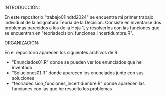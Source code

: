 INTRODUCCIÓN:

En este repositorio "trabajo01indtd2024" se encuentra mi primer trabajo individual de la asignatura Teoría de la Decisión.
Consiste en inventarse dos problemas parecidos a los de la Hoja 1, y resolverlos con las funciones que se encuentran en "teoriadecision_funciones_incertidumbre.R".



ORGANIZACIÓN:

En el repositorio aparecen los siguientes archivos de R:
- "Enunciados01.R" donde se pueden ver los enunciados que he inventado
- "Soluciones01.R" donde aparecen los enunciados junto con sus soluciones
- "teoriadecision_funciones_incertidumbre.R" donde aparecen las funciones con las que he resuelto los problemas
